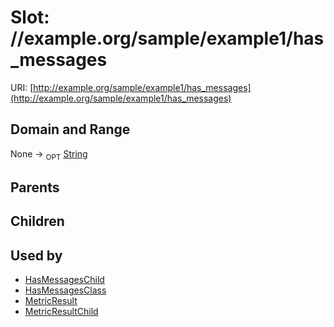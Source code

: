 
# Slot: //example.org/sample/example1/has_messages




URI: [http://example.org/sample/example1/has_messages](http://example.org/sample/example1/has_messages)


## Domain and Range

None &#8594;  <sub>OPT</sub> [String](types/String.md)

## Parents


## Children


## Used by

 * [HasMessagesChild](HasMessagesChild.md)
 * [HasMessagesClass](HasMessagesClass.md)
 * [MetricResult](MetricResult.md)
 * [MetricResultChild](MetricResultChild.md)
